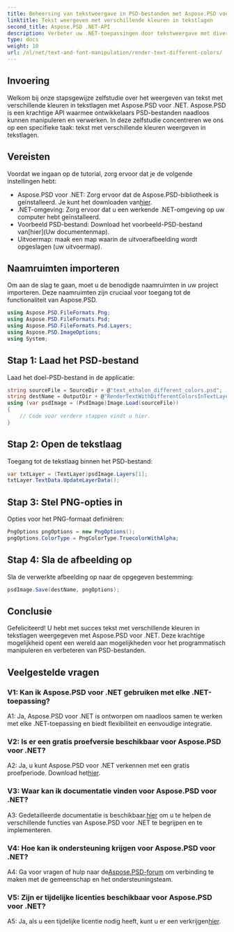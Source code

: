 ```yaml
---
title: Beheersing van tekstweergave in PSD-bestanden met Aspose.PSD voor .NET
linktitle: Tekst weergeven met verschillende kleuren in tekstlagen
second_title: Aspose.PSD .NET-API
description: Verbeter uw .NET-toepassingen door tekstweergave met diverse kleuren in PSD-bestanden te beheersen met behulp van Aspose.PSD. Vergroot moeiteloos uw ontwerpmogelijkheden.
type: docs
weight: 10
url: /nl/net/text-and-font-manipulation/render-text-different-colors/
---
```

## Invoering
Welkom bij onze stapsgewijze zelfstudie over het weergeven van tekst met verschillende kleuren in tekstlagen met Aspose.PSD voor .NET. Aspose.PSD is een krachtige API waarmee ontwikkelaars PSD-bestanden naadloos kunnen manipuleren en verwerken. In deze zelfstudie concentreren we ons op een specifieke taak: tekst met verschillende kleuren weergeven in tekstlagen.
## Vereisten
Voordat we ingaan op de tutorial, zorg ervoor dat je de volgende instellingen hebt:
-  Aspose.PSD voor .NET: Zorg ervoor dat de Aspose.PSD-bibliotheek is geïnstalleerd. Je kunt het downloaden van[hier](https://releases.aspose.com/psd/net/).
- .NET-omgeving: Zorg ervoor dat u een werkende .NET-omgeving op uw computer hebt geïnstalleerd.
-  Voorbeeld PSD-bestand: Download het voorbeeld-PSD-bestand van[hier](Uw documentenmap).
- Uitvoermap: maak een map waarin de uitvoerafbeelding wordt opgeslagen (uw uitvoermap).
## Naamruimten importeren
Om aan de slag te gaan, moet u de benodigde naamruimten in uw project importeren. Deze naamruimten zijn cruciaal voor toegang tot de functionaliteit van Aspose.PSD.
```csharp
using Aspose.PSD.FileFormats.Png;
using Aspose.PSD.FileFormats.Psd;
using Aspose.PSD.FileFormats.Psd.Layers;
using Aspose.PSD.ImageOptions;
using System;
```
## Stap 1: Laad het PSD-bestand
Laad het doel-PSD-bestand in de applicatie:
```csharp
string sourceFile = SourceDir + @"text_ethalon_different_colors.psd";
string destName = OutputDir + @"RenderTextWithDifferentColorsInTextLayer_out.png";
using (var psdImage = (PsdImage)Image.Load(sourceFile))
{
    // Code voor verdere stappen vindt u hier.
}
```
## Stap 2: Open de tekstlaag
Toegang tot de tekstlaag binnen het PSD-bestand:
```csharp
var txtLayer = (TextLayer)psdImage.Layers[1];
txtLayer.TextData.UpdateLayerData();
```
## Stap 3: Stel PNG-opties in
Opties voor het PNG-formaat definiëren:
```csharp
PngOptions pngOptions = new PngOptions();
pngOptions.ColorType = PngColorType.TruecolorWithAlpha;
```
## Stap 4: Sla de afbeelding op
Sla de verwerkte afbeelding op naar de opgegeven bestemming:
```csharp
psdImage.Save(destName, pngOptions);
```
## Conclusie

Gefeliciteerd! U hebt met succes tekst met verschillende kleuren in tekstlagen weergegeven met Aspose.PSD voor .NET. Deze krachtige mogelijkheid opent een wereld aan mogelijkheden voor het programmatisch manipuleren en verbeteren van PSD-bestanden.

## Veelgestelde vragen

### V1: Kan ik Aspose.PSD voor .NET gebruiken met elke .NET-toepassing?

A1: Ja, Aspose.PSD voor .NET is ontworpen om naadloos samen te werken met elke .NET-toepassing en biedt flexibiliteit en eenvoudige integratie.

### V2: Is er een gratis proefversie beschikbaar voor Aspose.PSD voor .NET?

 A2: Ja, u kunt Aspose.PSD voor .NET verkennen met een gratis proefperiode. Download het[hier](https://releases.aspose.com/).

### V3: Waar kan ik documentatie vinden voor Aspose.PSD voor .NET?

 A3: Gedetailleerde documentatie is beschikbaar.[hier](https://reference.aspose.com/psd/net/) om u te helpen de verschillende functies van Aspose.PSD voor .NET te begrijpen en te implementeren.

### V4: Hoe kan ik ondersteuning krijgen voor Aspose.PSD voor .NET?

 A4: Ga voor vragen of hulp naar de[Aspose.PSD-forum](https://forum.aspose.com/c/psd/34) om verbinding te maken met de gemeenschap en het ondersteuningsteam.

### V5: Zijn er tijdelijke licenties beschikbaar voor Aspose.PSD voor .NET?

 A5: Ja, als u een tijdelijke licentie nodig heeft, kunt u er een verkrijgen[hier](https://purchase.aspose.com/temporary-license/).
